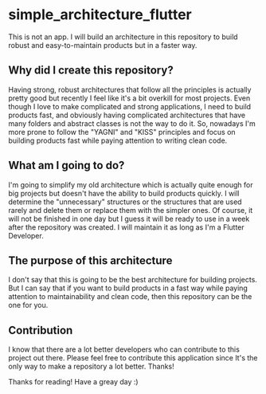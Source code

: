 # simple_architecture_flutter

This is not an app. I will build an architecture in this repository to build robust and easy-to-maintain products but in a faster way.

## Why did I create this repository?

Having strong, robust architectures that follow all the principles is actually pretty good but recently I feel like it's a bit overkill for most projects. Even though I love to make complicated and strong applications, I need to build products fast, and obviously having complicated architectures that have many folders and abstract classes is not the way to do it. So, nowadays I'm more prone to follow the "YAGNI" and "KISS" principles and focus on building products fast while paying attention to writing clean code.


## What am I going to do?

I'm going to simplify my old architecture which is actually quite enough for big projects but doesn't have the ability to build products quickly. I will determine the "unnecessary" structures or the structures that are used rarely and delete them or replace them with the simpler ones. Of course, it will not be finished in one day but I guess it will be ready to use in a week after the repository was created. I will maintain it as long as I'm a Flutter Developer.

## The purpose of this architecture

I don't say that this is going to be the best architecture for building projects. But I can say that if you want to build products in a fast way while paying attention to maintainability and clean code, then this repository can be the one for you.


## Contribution

I know that there are a lot better developers who can contribute to this project out there. Please feel free to contribute this application since It's the only way to make a repository a lot better. Thanks!


Thanks for reading! Have a greay day :)